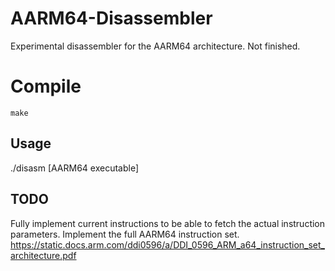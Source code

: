 # AARM64-Disassembler

Experimental disassembler for the AARM64 architecture. Not finished.


# Compile

```make```

## Usage

./disasm [AARM64 executable]

## TODO
Fully implement current instructions to be able to fetch the actual instruction parameters. Implement the full AARM64 instruction set.
https://static.docs.arm.com/ddi0596/a/DDI_0596_ARM_a64_instruction_set_architecture.pdf
